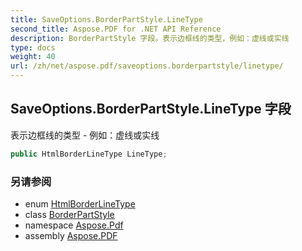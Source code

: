 ```yaml
---
title: SaveOptions.BorderPartStyle.LineType
second_title: Aspose.PDF for .NET API Reference
description: BorderPartStyle 字段。表示边框线的类型，例如：虚线或实线
type: docs
weight: 40
url: /zh/net/aspose.pdf/saveoptions.borderpartstyle/linetype/
---
```

## SaveOptions.BorderPartStyle.LineType 字段

表示边框线的类型 - 例如：虚线或实线

```csharp
public HtmlBorderLineType LineType;
```

### 另请参阅

* enum [HtmlBorderLineType](../../saveoptions.htmlborderlinetype/)
* class [BorderPartStyle](../)
* namespace [Aspose.Pdf](../../../aspose.pdf/)
* assembly [Aspose.PDF](../../../)
